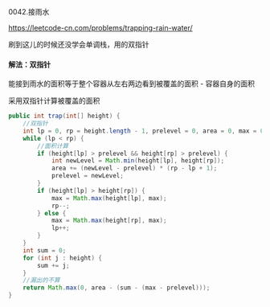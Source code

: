 0042.接雨水

https://leetcode-cn.com/problems/trapping-rain-water/

刷到这儿的时候还没学会单调栈，用的双指针

#### 解法：双指针

能接到雨水的面积等于整个容器从左右两边看到被覆盖的面积 - 容器自身的面积

采用双指针计算被覆盖的面积

```java
public int trap(int[] height) {
    //双指针
    int lp = 0, rp = height.length - 1, prelevel = 0, area = 0, max = 0;
    while (lp < rp) {
        //面积计算
        if (height[lp] > prelevel && height[rp] > prelevel) {
            int newLevel = Math.min(height[lp], height[rp]);
            area += (newLevel - prelevel) * (rp - lp + 1);
            prelevel = newLevel;
        }
        if (height[lp] > height[rp]) {
            max = Math.max(height[lp], max);
            rp--;
        } else {
            max = Math.max(height[rp], max);
            lp++;
        }
    }
    int sum = 0;
    for (int j : height) {
        sum += j;
    }
    //漏出的不算
    return Math.max(0, area - (sum - (max - prelevel)));
}
```

